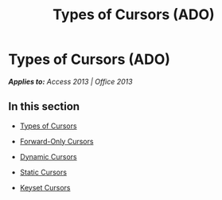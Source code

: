 ﻿---
title: Types of Cursors (ADO)
TOCTitle: Types of Cursors
ms:assetid: f55122d6-e50d-4b79-8d1f-b6940c7d87de
ms:mtpsurl: https://msdn.microsoft.com/en-us/library/JJ250249(v=office.15)
ms:contentKeyID: 48548710
ms.date: 09/18/2015
mtps_version: v=office.15
---

# Types of Cursors (ADO)


_**Applies to:** Access 2013 | Office 2013_

## In this section

  - [Types of Cursors](types-of-cursors.md)

  - [Forward-Only Cursors](forward-only-cursors.md)

  - [Dynamic Cursors](dynamic-cursors.md)

  - [Static Cursors](static-cursors.md)

  - [Keyset Cursors](keyset-cursors.md)

